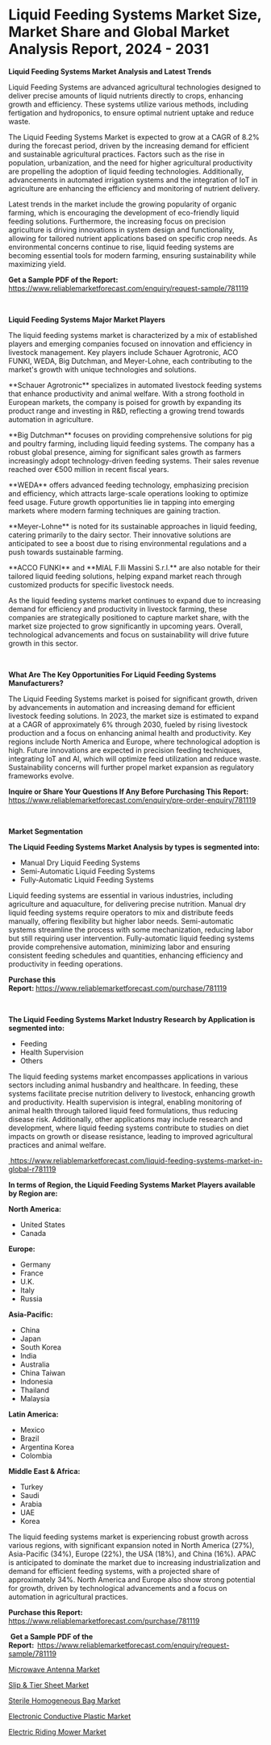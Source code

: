 <p><h1>Liquid Feeding Systems Market Size, Market Share and Global Market Analysis Report, 2024 - 2031</h1></p><p><strong>Liquid Feeding Systems Market Analysis and Latest Trends</strong></p>
<p><p>Liquid Feeding Systems are advanced agricultural technologies designed to deliver precise amounts of liquid nutrients directly to crops, enhancing growth and efficiency. These systems utilize various methods, including fertigation and hydroponics, to ensure optimal nutrient uptake and reduce waste.</p><p>The Liquid Feeding Systems Market is expected to grow at a CAGR of 8.2% during the forecast period, driven by the increasing demand for efficient and sustainable agricultural practices. Factors such as the rise in population, urbanization, and the need for higher agricultural productivity are propelling the adoption of liquid feeding technologies. Additionally, advancements in automated irrigation systems and the integration of IoT in agriculture are enhancing the efficiency and monitoring of nutrient delivery.</p><p>Latest trends in the market include the growing popularity of organic farming, which is encouraging the development of eco-friendly liquid feeding solutions. Furthermore, the increasing focus on precision agriculture is driving innovations in system design and functionality, allowing for tailored nutrient applications based on specific crop needs. As environmental concerns continue to rise, liquid feeding systems are becoming essential tools for modern farming, ensuring sustainability while maximizing yield.</p></p>
<p><strong>Get a Sample PDF of the Report:&nbsp;</strong> <a href="https://www.reliablemarketforecast.com/enquiry/request-sample/781119?utm_campaign=1398&utm_medium=2&utm_source=Github&utm_content=ia&utm_term=15102024&utm_id=liquid-feeding-systems">https://www.reliablemarketforecast.com/enquiry/request-sample/781119</a></p>
<p>&nbsp;</p>
<p><strong>Liquid Feeding Systems Major Market Players</strong></p>
<p><p>The liquid feeding systems market is characterized by a mix of established players and emerging companies focused on innovation and efficiency in livestock management. Key players include Schauer Agrotronic, ACO FUNKI, WEDA, Big Dutchman, and Meyer-Lohne, each contributing to the market's growth with unique technologies and solutions.</p><p>**Schauer Agrotronic** specializes in automated livestock feeding systems that enhance productivity and animal welfare. With a strong foothold in European markets, the company is poised for growth by expanding its product range and investing in R&D, reflecting a growing trend towards automation in agriculture. </p><p>**Big Dutchman** focuses on providing comprehensive solutions for pig and poultry farming, including liquid feeding systems. The company has a robust global presence, aiming for significant sales growth as farmers increasingly adopt technology-driven feeding systems. Their sales revenue reached over €500 million in recent fiscal years.</p><p>**WEDA** offers advanced feeding technology, emphasizing precision and efficiency, which attracts large-scale operations looking to optimize feed usage. Future growth opportunities lie in tapping into emerging markets where modern farming techniques are gaining traction.</p><p>**Meyer-Lohne** is noted for its sustainable approaches in liquid feeding, catering primarily to the dairy sector. Their innovative solutions are anticipated to see a boost due to rising environmental regulations and a push towards sustainable farming.</p><p>**ACCO FUNKI** and **MIAL F.lli Massini S.r.l.** are also notable for their tailored liquid feeding solutions, helping expand market reach through customized products for specific livestock needs.</p><p>As the liquid feeding systems market continues to expand due to increasing demand for efficiency and productivity in livestock farming, these companies are strategically positioned to capture market share, with the market size projected to grow significantly in upcoming years. Overall, technological advancements and focus on sustainability will drive future growth in this sector.</p></p>
<p>&nbsp;</p>
<p><strong>What Are The Key Opportunities For Liquid Feeding Systems Manufacturers?</strong></p>
<p><p>The Liquid Feeding Systems market is poised for significant growth, driven by advancements in automation and increasing demand for efficient livestock feeding solutions. In 2023, the market size is estimated to expand at a CAGR of approximately 6% through 2030, fueled by rising livestock production and a focus on enhancing animal health and productivity. Key regions include North America and Europe, where technological adoption is high. Future innovations are expected in precision feeding techniques, integrating IoT and AI, which will optimize feed utilization and reduce waste. Sustainability concerns will further propel market expansion as regulatory frameworks evolve.</p></p>
<p><strong>Inquire or Share Your Questions If Any Before Purchasing This Report:</strong> <a href="https://www.reliablemarketforecast.com/enquiry/pre-order-enquiry/781119?utm_campaign=1398&utm_medium=2&utm_source=Github&utm_content=ia&utm_term=15102024&utm_id=liquid-feeding-systems">https://www.reliablemarketforecast.com/enquiry/pre-order-enquiry/781119</a></p>
<p>&nbsp;</p>
<p><strong>Market Segmentation</strong></p>
<p><strong>The Liquid Feeding Systems Market Analysis by types is segmented into:</strong></p>
<p><ul><li>Manual Dry Liquid Feeding Systems</li><li>Semi-Automatic Liquid Feeding Systems</li><li>Fully-Automatic Liquid Feeding Systems</li></ul></p>
<p><p>Liquid feeding systems are essential in various industries, including agriculture and aquaculture, for delivering precise nutrition. Manual dry liquid feeding systems require operators to mix and distribute feeds manually, offering flexibility but higher labor needs. Semi-automatic systems streamline the process with some mechanization, reducing labor but still requiring user intervention. Fully-automatic liquid feeding systems provide comprehensive automation, minimizing labor and ensuring consistent feeding schedules and quantities, enhancing efficiency and productivity in feeding operations.</p></p>
<p><strong>Purchase this Report:&nbsp;</strong><a href="https://www.reliablemarketforecast.com/purchase/781119?utm_campaign=1398&utm_medium=2&utm_source=Github&utm_content=ia&utm_term=15102024&utm_id=liquid-feeding-systems">https://www.reliablemarketforecast.com/purchase/781119</a></p>
<p>&nbsp;</p>
<p><strong>The Liquid Feeding Systems Market Industry Research by Application is segmented into:</strong></p>
<p><ul><li>Feeding</li><li>Health Supervision</li><li>Others</li></ul></p>
<p><p>The liquid feeding systems market encompasses applications in various sectors including animal husbandry and healthcare. In feeding, these systems facilitate precise nutrition delivery to livestock, enhancing growth and productivity. Health supervision is integral, enabling monitoring of animal health through tailored liquid feed formulations, thus reducing disease risk. Additionally, other applications may include research and development, where liquid feeding systems contribute to studies on diet impacts on growth or disease resistance, leading to improved agricultural practices and animal welfare.</p></p>
<p><a href="https://www.reliablemarketforecast.com/liquid-feeding-systems-market-in-global-r781119?utm_campaign=1398&utm_medium=2&utm_source=Github&utm_content=ia&utm_term=15102024&utm_id=liquid-feeding-systems">&nbsp;https://www.reliablemarketforecast.com/liquid-feeding-systems-market-in-global-r781119</a></p>
<p><strong>In terms of Region, the Liquid Feeding Systems Market Players available by Region are:</strong></p>
<p>
    <p> <strong> North America: </strong>
        <ul>
            <li>United States</li>
            <li>Canada</li>
        </ul>
        </p> 
    <p> <strong> Europe: </strong>
        <ul>
            <li>Germany</li>
            <li>France</li>
            <li>U.K.</li>
            <li>Italy</li>
            <li>Russia</li>
        </ul>
        </p> 
    <p> <strong> Asia-Pacific: </strong>
        <ul>
            <li>China</li>
            <li>Japan</li>
            <li>South Korea</li>
            <li>India</li>
            <li>Australia</li>
            <li>China Taiwan</li>
            <li>Indonesia</li>
            <li>Thailand</li>
            <li>Malaysia</li>
        </ul>
        </p> 
    <p> <strong> Latin America: </strong>
        <ul>
            <li>Mexico</li>
            <li>Brazil</li>
            <li>Argentina Korea</li>
            <li>Colombia</li>
        </ul>
        </p> 
    <p> <strong> Middle East & Africa: </strong>
        <ul>
            <li>Turkey</li>
            <li>Saudi</li>
            <li>Arabia</li>
            <li>UAE</li>
            <li>Korea</li>
        </ul>
    </p>
    </p>
<p><p>The liquid feeding systems market is experiencing robust growth across various regions, with significant expansion noted in North America (27%), Asia-Pacific (34%), Europe (22%), the USA (18%), and China (16%). APAC is anticipated to dominate the market due to increasing industrialization and demand for efficient feeding systems, with a projected share of approximately 34%. North America and Europe also show strong potential for growth, driven by technological advancements and a focus on automation in agricultural practices.</p></p>
<p><strong>Purchase this Report: </strong><a href="https://www.reliablemarketforecast.com/purchase/781119?utm_campaign=1398&utm_medium=2&utm_source=Github&utm_content=ia&utm_term=15102024&utm_id=liquid-feeding-systems">https://www.reliablemarketforecast.com/purchase/781119</a></p>
<p>&nbsp;<strong>Get a Sample PDF of the Report:&nbsp;&nbsp;</strong><a href="https://www.reliablemarketforecast.com/enquiry/request-sample/781119?utm_campaign=1398&utm_medium=2&utm_source=Github&utm_content=ia&utm_term=15102024&utm_id=liquid-feeding-systems">https://www.reliablemarketforecast.com/enquiry/request-sample/781119</a></p>
<p><strong></strong></p>
<p><p><a href="https://issuu.com/reportprime-2/docs/microwave-antenna-market-size-2030._2e8f10f9cb8c4f?utm_campaign=1398&utm_medium=2&utm_source=Github&utm_content=ia&utm_term=15102024&utm_id=liquid-feeding-systems">Microwave Antenna Market</a></p><p><a href="https://www.linkedin.com/pulse/slip-tier-sheet-market-size-segmentation-trends-growth-analysis-mdbuf?utm_campaign=1398&utm_medium=2&utm_source=Github&utm_content=ia&utm_term=15102024&utm_id=liquid-feeding-systems">Slip & Tier Sheet Market</a></p><p><a href="https://github.com/angilauio/Market-Research-Report-List-1/blob/main/sterile-homogeneous-bag-market.md?utm_campaign=1398&utm_medium=2&utm_source=Github&utm_content=ia&utm_term=15102024&utm_id=liquid-feeding-systems">Sterile Homogeneous Bag Market</a></p><p><a href="https://www.linkedin.com/pulse/electronic-conductive-plastic-market-outlook-forecast-from-2024-us0kf?utm_campaign=1398&utm_medium=2&utm_source=Github&utm_content=ia&utm_term=15102024&utm_id=liquid-feeding-systems">Electronic Conductive Plastic Market</a></p><p><a href="https://issuu.com/reportprime-2/docs/electric-riding-mower-market-size-2_8bb68825b4c5ce?utm_campaign=1398&utm_medium=2&utm_source=Github&utm_content=ia&utm_term=15102024&utm_id=liquid-feeding-systems">Electric Riding Mower Market</a></p></p>